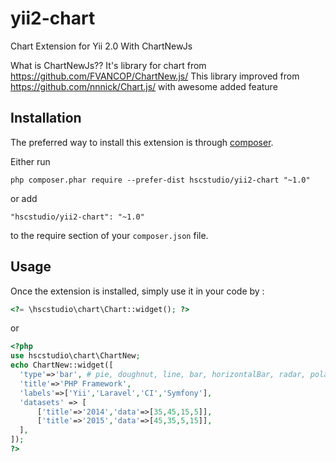 yii2-chart
==========
Chart Extension for Yii 2.0 With ChartNewJs

What is ChartNewJs??
It's library for chart from https://github.com/FVANCOP/ChartNew.js/
This library improved from https://github.com/nnnick/Chart.js/ with awesome added feature

Installation
------------

The preferred way to install this extension is through [composer](http://getcomposer.org/download/).

Either run

```
php composer.phar require --prefer-dist hscstudio/yii2-chart "~1.0"
```

or add

```
"hscstudio/yii2-chart": "~1.0"
```

to the require section of your `composer.json` file.


Usage
-----

Once the extension is installed, simply use it in your code by  :

```php
<?= \hscstudio\chart\Chart::widget(); ?>
```
or

```php
<?php
use hscstudio\chart\ChartNew;
echo ChartNew::widget([
  'type'=>'bar', # pie, doughnut, line, bar, horizontalBar, radar, polar, stackedBar, polarArea
  'title'=>'PHP Framework',
  'labels'=>['Yii','Laravel','CI','Symfony'],
  'datasets' => [
	  ['title'=>'2014','data'=>[35,45,15,5]],
	  ['title'=>'2015','data'=>[45,35,5,15]],
  ],
]);
?>
```

